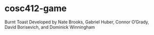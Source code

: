 # cosc412-game
Burnt Toast
Developed by Nate Brooks, Gabriel Huber, Connor O’Grady, David Borisevich, and Dominick Winningham 
